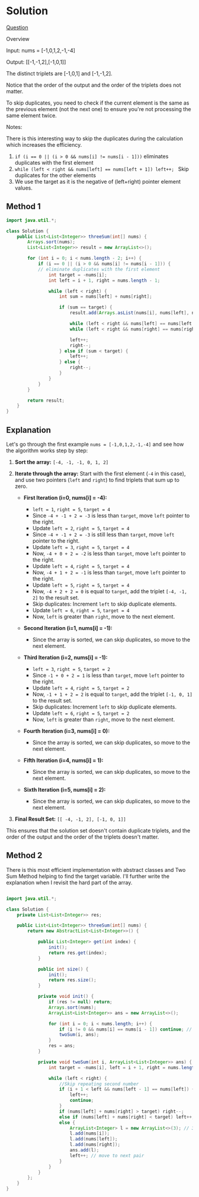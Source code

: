 # Solution


[Question](https://leetcode.com/problems/3sum/description/)

Overview 

Input: nums = [-1,0,1,2,-1,-4]

Output: [[-1,-1,2],[-1,0,1]]

The distinct triplets are [-1,0,1] and [-1,-1,2].

Notice that the order of the output and the order of the triplets does not matter.

To skip duplicates, you need to check if the current element is the same as the previous element (not the next one) to ensure you're not processing the same element twice.


Notes:

There is this interesting way to skip the duplicates during the calculation which increases the efficiency.
1. `if (i == 0 || (i > 0 && nums[i] != nums[i - 1]))`  eliminates duplicates with the first element
2. `while (left < right && nums[left] == nums[left + 1]) left++; `  Skip duplicates for the other elements
3.  We use the target as it is the negative of (left+right) pointer element values.

## Method 1
``` java
import java.util.*;

class Solution {
    public List<List<Integer>> threeSum(int[] nums) {
        Arrays.sort(nums);
        List<List<Integer>> result = new ArrayList<>();

        for (int i = 0; i < nums.length - 2; i++) {
            if (i == 0 || (i > 0 && nums[i] != nums[i - 1])) {
            // eliminate duplicates with the first element
                int target = -nums[i];
                int left = i + 1, right = nums.length - 1;

                while (left < right) {
                    int sum = nums[left] + nums[right];

                    if (sum == target) {
                        result.add(Arrays.asList(nums[i], nums[left], nums[right]));

                        while (left < right && nums[left] == nums[left + 1]) left++;   // Skip duplicates for the second element
                        while (left < right && nums[right] == nums[right - 1]) right--;   // Skip duplicates for the third element

                        left++;
                        right--;
                    } else if (sum < target) {
                        left++;
                    } else {
                        right--;
                    }
                }
            }
        }

        return result;
    }
}
```
## Explanation
Let's go through the first example `nums = [-1,0,1,2,-1,-4]` and see how the algorithm works step by step:

1. **Sort the array:** `[-4, -1, -1, 0, 1, 2]`

2. **Iterate through the array:** Start with the first element (`-4` in this case), and use two pointers (`left` and `right`) to find triplets that sum up to zero.

   - **First Iteration (i=0, nums[i] = -4):**
     - `left = 1`, `right = 5`, `target = 4`
     - Since `-4 + -1 + 2 = -3` is less than `target`, move `left` pointer to the right.
     - Update `left = 2`, `right = 5`, `target = 4`
     - Since `-4 + -1 + 2 = -3` is still less than `target`, move `left` pointer to the right.
     - Update `left = 3`, `right = 5`, `target = 4`
     - Now, `-4 + 0 + 2 = -2` is less than `target`, move `left` pointer to the right.
     - Update `left = 4`, `right = 5`, `target = 4`
     - Now, `-4 + 1 + 2 = -1` is less than `target`, move `left` pointer to the right.
     - Update `left = 5`, `right = 5`, `target = 4`
     - Now, `-4 + 2 + 2 = 0` is equal to `target`, add the triplet `[-4, -1, 2]` to the result set.
     - Skip duplicates: Increment `left` to skip duplicate elements.
     - Update `left = 6`, `right = 5`, `target = 4`
     - Now, `left` is greater than `right`, move to the next element.

   - **Second Iteration (i=1, nums[i] = -1):**
     - Since the array is sorted, we can skip duplicates, so move to the next element.

   - **Third Iteration (i=2, nums[i] = -1):**
     - `left = 3`, `right = 5`, `target = 2`
     - Since `-1 + 0 + 2 = 1` is less than `target`, move `left` pointer to the right.
     - Update `left = 4`, `right = 5`, `target = 2`
     - Now, `-1 + 1 + 2 = 2` is equal to `target`, add the triplet `[-1, 0, 1]` to the result set.
     - Skip duplicates: Increment `left` to skip duplicate elements.
     - Update `left = 6`, `right = 5`, `target = 2`
     - Now, `left` is greater than `right`, move to the next element.

   - **Fourth Iteration (i=3, nums[i] = 0):**
     - Since the array is sorted, we can skip duplicates, so move to the next element.

   - **Fifth Iteration (i=4, nums[i] = 1):**
     - Since the array is sorted, we can skip duplicates, so move to the next element.

   - **Sixth Iteration (i=5, nums[i] = 2):**
     - Since the array is sorted, we can skip duplicates, so move to the next element.

3. **Final Result Set:** `[[ -4, -1, 2], [-1, 0, 1]]`

This ensures that the solution set doesn't contain duplicate triplets, and the order of the output and the order of the triplets doesn't matter.



## Method 2


There is this most efficient implementation with abstract classes and Two Sum Method helping to find the target variable. I'll further write the explanation when I revisit the hard part of the array.



``` java

import java.util.*;

class Solution {
    private List<List<Integer>> res;

    public List<List<Integer>> threeSum(int[] nums) {
        return new AbstractList<List<Integer>>() {

            public List<Integer> get(int index) {
                init();
                return res.get(index);
            }

            public int size() {
                init();
                return res.size();
            }

            private void init() {
                if (res != null) return;
                Arrays.sort(nums);
                ArrayList<List<Integer>> ans = new ArrayList<>();

                for (int i = 0; i < nums.length; i++) {
                    if (i != 0 && nums[i] == nums[i - 1]) continue; // Avoid repetition
                    twoSum(i, ans);
                }
                res = ans;
            }

            private void twoSum(int i, ArrayList<List<Integer>> ans) {
                int target = -nums[i], left = i + 1, right = nums.length - 1;

                while (left < right) {
                    //Skip repeating second number
                    if (i + 1 < left && nums[left - 1] == nums[left]) {
                        left++;
                        continue;
                    }
                    if (nums[left] + nums[right] > target) right--;
                    else if (nums[left] + nums[right] < target) left++;
                    else {
                        ArrayList<Integer> l = new ArrayList<>(3); // 3 is the size of list
                        l.add(nums[i]);
                        l.add(nums[left]);
                        l.add(nums[right]);
                        ans.add(l);
                        left++; // move to next pair
                    }
                }
            }
        };
    }
}

```
